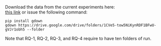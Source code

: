 Download the data from the current experiments here:   
[this link](https://drive.google.com/drive/folders/1CVe5-tow5NiKynRDF1BFwU-gVJr1obh5)
or issue the following command:
```
pip install gdown
gdown https://drive.google.com/drive/folders/1CVe5-tow5NiKynRDF1BFwU-gVJr1obh5 --folder
```
Note that RQ-1, RQ-2, RQ-3, and RQ-4 require to have
ten folders of run. 